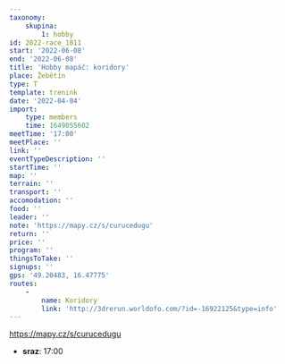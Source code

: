 ```yaml
---
taxonomy:
    skupina:
        1: hobby
id: 2022-race_1811
start: '2022-06-08'
end: '2022-06-08'
title: 'Hobby mapáč: koridory'
place: Žebětín
type: T
template: trenink
date: '2022-04-04'
import:
    type: members
    time: 1649055602
meetTime: '17:00'
meetPlace: ''
link: ''
eventTypeDescription: ''
startTime: ''
map: ''
terrain: ''
transport: ''
accomodation: ''
food: ''
leader: ''
note: 'https://mapy.cz/s/curucedugu'
return: ''
price: ''
program: ''
thingsToTake: ''
signups: ''
gps: '49.20483, 16.47775'
routes:
    -
        name: Koridory
        link: 'http://3drerun.worldofo.com/?id=-16922125&type=info'
---
```


https://mapy.cz/s/curucedugu
* **sraz**: 17:00
